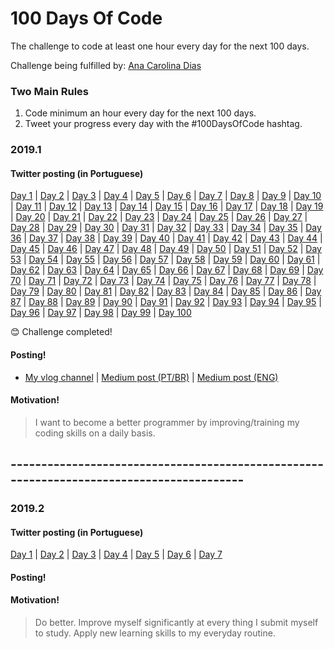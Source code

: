 # 100 Days Of Code
The challenge to code at least one hour every day for the next 100 days.

Challenge being fulfilled by: [Ana Carolina Dias](https://github.com/linasdias/)

### Two Main Rules
1.  Code minimum an hour every day for the next 100 days.
2.  Tweet your progress every day with the #100DaysOfCode hashtag.

### 2019.1

#### Twitter posting (in Portuguese)
[Day 1](https://twitter.com/linasdias/status/1130237925181009920) | [Day 2](https://twitter.com/linasdias/status/1130237928972652544) | [Day 3](https://twitter.com/linasdias/status/1130237932638482432) | [Day 4](https://twitter.com/linasdias/status/1130237936564408321) | [Day 5](https://twitter.com/linasdias/status/1130237939022204928) | [Day 6](https://twitter.com/linasdias/status/1130237941408817157) | [Day 7](https://twitter.com/linasdias/status/1130237945263337472) | [Day 8](https://twitter.com/linasdias/status/1130237948547538944) | [Day 9](https://twitter.com/linasdias/status/1130237954079842304) | [Day 10](https://twitter.com/linasdias/status/1130237958425141249) | [Day 11](https://twitter.com/linasdias/status/1130237960639647744) | [Day 12](https://twitter.com/linasdias/status/1130237963537920002) | [Day 13](https://twitter.com/linasdias/status/1130237965865771009) | [Day 14](https://twitter.com/linasdias/status/1130237970039136262) | [Day 15](https://twitter.com/linasdias/status/1130662437211000832) | [Day 16](https://twitter.com/linasdias/status/1131015131792588800) | [Day 17](https://twitter.com/linasdias/status/1133741407917760512) | [Day 18](https://twitter.com/linasdias/status/1133741410480476160) | [Day 19](https://twitter.com/linasdias/status/1133741412783202304) | [Day 20](https://twitter.com/linasdias/status/1133741414754529283) | [Day 21](https://twitter.com/linasdias/status/1133741417728290818) | [Day 22](https://twitter.com/linasdias/status/1133741422266474497) | [Day 23](https://twitter.com/linasdias/status/1133741427979165697) | [Day 24](https://twitter.com/linasdias/status/1133741430437023745) | [Day 25](https://twitter.com/linasdias/status/1134146582717325313) | [Day 26](https://twitter.com/linasdias/status/1134525716765249536) | [Day 27](https://twitter.com/linasdias/status/1135184278290075648) | [Day 28](https://twitter.com/linasdias/status/1135184281775616000) | [Day 29](https://twitter.com/linasdias/status/1136970952372367360) | [Day 30](https://twitter.com/linasdias/status/1136970952372367360) | [Day 31](https://twitter.com/linasdias/status/1136970952372367360) | [Day 32](https://twitter.com/linasdias/status/1136970952372367360) | [Day 33](https://twitter.com/linasdias/status/1136970956239450112) | [Day 34](https://twitter.com/linasdias/status/1137411083721957378) | [Day 35](https://twitter.com/linasdias/status/1138568488132534272) | [Day 36](https://twitter.com/linasdias/status/1138568490724536326) | [Day 37](https://twitter.com/linasdias/status/1138568494306529280) | [Day 38](https://twitter.com/linasdias/status/1139341127889379329) | [Day 39](https://twitter.com/linasdias/status/1139341131303571462) | [Day 40](https://twitter.com/linasdias/status/1139686437157126145) | [Day 41](https://twitter.com/linasdias/status/1140041292761710598) | [Day 42](https://twitter.com/linasdias/status/1140371184753741824) | [Day 43](https://twitter.com/linasdias/status/1140615530635812864) | [Day 44](https://twitter.com/linasdias/status/1141138870664343554) | [Day 45](https://twitter.com/linasdias/status/1141675543169044482) | [Day 46](https://twitter.com/linasdias/status/1141675546251857920) | [Day 47](https://twitter.com/linasdias/status/1142421028859199489) | [Day 48](https://twitter.com/linasdias/status/1142421031304486912) | [Day 49](https://twitter.com/linasdias/status/1142823692109524994) | [Day 50](https://twitter.com/linasdias/status/1143122122946097152) | [Day 51](https://twitter.com/linasdias/status/1143477893202423808) | [Day 52](https://twitter.com/linasdias/status/1143894086224662529) | [Day 53](https://twitter.com/linasdias/status/1144330446513328128) | [Day 54](https://twitter.com/linasdias/status/1144616436998004736) | [Day 55](https://twitter.com/linasdias/status/1145033838709657602) | [Day 56](https://twitter.com/linasdias/status/1147572483844911105) | [Day 57](https://twitter.com/linasdias/status/1147572483844911105) | [Day 58](https://twitter.com/linasdias/status/1147572483844911105) | [Day 59](https://twitter.com/linasdias/status/1147572483844911105) | [Day 60](https://twitter.com/linasdias/status/1147572483844911105) | [Day 61](https://twitter.com/linasdias/status/1147572483844911105) | [Day 62](https://twitter.com/linasdias/status/1148379086051581952) | [Day 63](https://twitter.com/linasdias/status/1148379089037869058) | [Day 64](https://twitter.com/linasdias/status/1148581605382004736) | [Day 65](https://twitter.com/linasdias/status/1148968366037774336) | [Day 66](https://twitter.com/linasdias/status/1149423605903712262) | [Day 67](https://twitter.com/linasdias/status/1149729188699627520) | [Day 68](https://twitter.com/linasdias/status/1150009823330803715) | [Day 69](https://twitter.com/linasdias/status/1150452496206303233) | [Day 70](https://twitter.com/linasdias/status/1150895372061073409) | [Day 71](https://twitter.com/linasdias/status/1151162445441961984) | [Day 72](https://twitter.com/linasdias/status/1156537825766121472) | [Day 73](https://twitter.com/linasdias/status/1156537866941546496) | [Day 74](https://twitter.com/linasdias/status/1156537903754948610) | [Day 75](https://twitter.com/linasdias/status/1156537903754948610) | [Day 76](https://twitter.com/linasdias/status/1156537903754948610) | [Day 77](https://twitter.com/linasdias/status/1156537937003257856) | [Day 78](https://twitter.com/linasdias/status/1156537937003257856) | [Day 79](https://twitter.com/linasdias/status/1156537965780328450) | [Day 80](https://twitter.com/linasdias/status/1156537965780328450) | [Day 81](https://twitter.com/linasdias/status/1156537965780328450) | [Day 82](https://twitter.com/linasdias/status/1156537965780328450) | [Day 83](https://twitter.com/linasdias/status/1156537965780328450) | [Day 84](https://twitter.com/linasdias/status/1156537965780328450) | [Day 85](https://twitter.com/linasdias/status/1156537965780328450) | [Day 86](https://twitter.com/linasdias/status/1156537965780328450) | [Day 87](https://twitter.com/linasdias/status/1157457718384431107) | [Day 88](https://twitter.com/linasdias/status/1157457718384431107) | [Day 89](https://twitter.com/linasdias/status/1161071705437196290) | [Day 90](https://twitter.com/linasdias/status/1161071705437196290) | [Day 91](https://twitter.com/linasdias/status/1161071705437196290) | [Day 92](https://twitter.com/linasdias/status/1161071705437196290) | [Day 93](https://twitter.com/linasdias/status/1161071705437196290) | [Day 94](https://twitter.com/linasdias/status/1161071705437196290) | [Day 95](https://twitter.com/linasdias/status/1161071705437196290) | [Day 96](https://twitter.com/linasdias/status/1161071705437196290) | [Day 97](https://twitter.com/linasdias/status/1161071705437196290) | [Day 98](https://twitter.com/linasdias/status/1161071705437196290) | [Day 99](https://twitter.com/linasdias/status/1161787316840435712) | [Day 100](https://twitter.com/linasdias/status/1161787316840435712)


:blush: Challenge completed!

#### Posting!
- [My vlog channel](https://www.youtube.com/channel/UCzdN_GOPp7SFm6Yp7L2qvTg) | [Medium post (PT/BR)](https://medium.com/@carolinadias4567/ent%C3%A3o-eu-fiz-os-100-dias-de-c%C3%B3digo-94aa4316cc30) | [Medium post (ENG)](https://medium.com/@carolinadias4567/so-i-did-100daysofcode-911a3dc81346?sk=f7a7b57638e73af8b1bf3cffed4c9d42)

#### Motivation!

> I want to become a better programmer by improving/training my coding skills on a daily basis.

## -----------------------------------------------------------------------------------------

### 2019.2

#### Twitter posting (in Portuguese)
[Day 1](https://twitter.com/linasdias/status/1162833075014918149) | [Day 2](https://twitter.com/linasdias/status/1163210492594348033) | [Day 3](https://twitter.com/linasdias/status/1164660437268488193) | [Day 4](https://twitter.com/linasdias/status/1164660437268488193) | [Day 5](https://twitter.com/linasdias/status/1164660437268488193) | [Day 6](https://twitter.com/linasdias/status/1164660437268488193) | [Day 7](https://twitter.com/linasdias/status/1165013818449305601)

#### Posting!

#### Motivation!

> Do better. Improve myself significantly at every thing I submit myself to study. Apply new learning skills to my everyday routine.
